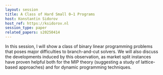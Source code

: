 ```yaml
---
layout: session
title: A Class of Hard Small 0—1 Programs
host: Konstantin Sidorov
host_ref: https://ksidorov.nl
session_type: paper
related_papers: s20250414
---
```


In this session, I will show a class of binary linear programming problems that poses major difficulties to branch-and-cut solvers. We will also discuss the developments induced by this observation, as market split instances have proven helpful
both for the MIP theory (suggesting a study of lattice-based approaches) and for dynamic programming techniques.
